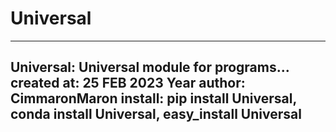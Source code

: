 # Universal
---
Universal: Universal module for programs...
created at: 25 FEB 2023 Year
author: CimmaronMaron
install: pip install Universal, conda install Universal, easy_install Universal
---
